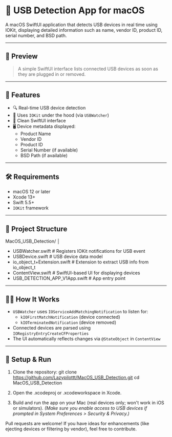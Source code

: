 # 🔌 USB Detection App for macOS

A macOS SwiftUI application that detects USB devices in real time using IOKit, displaying detailed information such as name, vendor ID, product ID, serial number, and BSD path.

---

## 📸 Preview

> A simple SwiftUI interface lists connected USB devices as soon as they are plugged in or removed.

---

## 🚀 Features

- 🔍 Real-time USB device detection
- 🧠 Uses `IOKit` under the hood (via `USBWatcher`)
- 🧼 Clean SwiftUI interface
- 🖥 Device metadata displayed:
  - Product Name
  - Vendor ID
  - Product ID
  - Serial Number (if available)
  - BSD Path (if available)

---

## 🛠 Requirements

- macOS 12 or later
- Xcode 13+
- Swift 5.5+
- `IOKit` framework

---

## 📁 Project Structure

MacOS_USB_Detection/
│
- USBWatcher.swift              # Registers IOKit notifications for USB event
- USBDevice.swift               # USB device data model
- io_object_t+Extension.swift   # Extension to extract USB info from io_object_t
- ContentView.swift             # SwiftUI-based UI for displaying devices
- USB_DETECTION_APP_V1App.swift # App entry point


---

## 🧑‍💻 How It Works

- `USBWatcher` uses `IOServiceAddMatchingNotification` to listen for:
  - `kIOFirstMatchNotification` (device connected)
  - `kIOTerminatedNotification` (device removed)
- Connected devices are parsed using `IORegistryEntryCreateCFProperties`
- The UI automatically reflects changes via `@StateObject` in `ContentView`

---

## 🔧 Setup & Run

1. Clone the repository:
   git clone https://github.com/Lazypilottt/MacOS_USB_Detection.git
   cd MacOS_USB_Detection
2. Open the .xcodeproj or .xcodeworkspace in Xcode.
   
3. Build and run the app on your Mac (real devices only; won't work in iOS or simulators).
*(Make sure you enable access to USB devices if prompted in System Preferences > Security & Privacy.)*



Pull requests are welcome! If you have ideas for enhancements (like ejecting devices or filtering by vendor), feel free to contribute.
